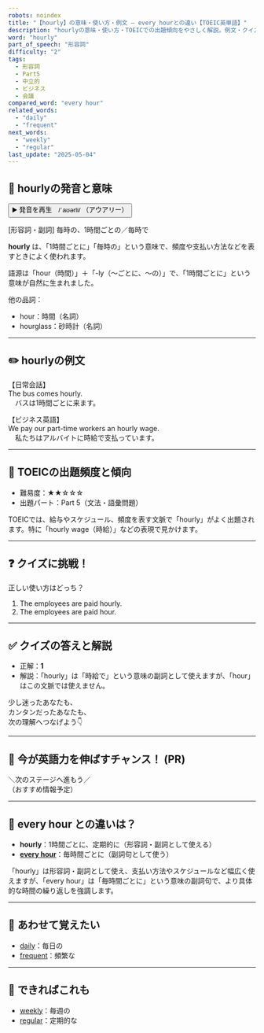 ```yaml
---
robots: noindex
title: "【hourly】の意味・使い方・例文 ― every hourとの違い【TOEIC英単語】"
description: "hourlyの意味・使い方・TOEICでの出題傾向をやさしく解説。例文・クイズ付きでevery hourとの違いもわかりやすく学べます。"
word: "hourly"
part_of_speech: "形容詞"
difficulty: "2"
tags:
  - 形容詞
  - Part5
  - 中立的
  - ビジネス
  - 会議
compared_word: "every hour"
related_words:
  - "daily"
  - "frequent"
next_words:
  - "weekly"
  - "regular"
last_update: "2025-05-04"
---
```


## 🔰 hourlyの発音と意味

<button class="play-audio" onclick="playTTS('hourly')">
  <span class="play-audio-main">
    ▶️ 発音を再生　/ˈaʊərli/
  </span>
  <span class="play-audio-sub">
    （アウアリー）
  </span>
</button>

[形容詞・副詞] 毎時の、1時間ごとの／毎時で

**hourly** は、「1時間ごとに」「毎時の」という意味で、頻度や支払い方法などを表すときによく使われます。

語源は「hour（時間）」＋「-ly（～ごとに、～の）」で、「1時間ごとに」という意味が自然に生まれました。

他の品詞：  
- hour：時間（名詞）
- hourglass：砂時計（名詞）

---

## ✏️ hourlyの例文

【日常会話】  
The bus comes hourly.  
　バスは1時間ごとに来ます。

【ビジネス英語】  
We pay our part-time workers an hourly wage.  
　私たちはアルバイトに時給で支払っています。

---

## 🎯 TOEICの出題頻度と傾向

- 難易度：★★☆☆☆
- 出題パート：Part 5（文法・語彙問題）

TOEICでは、給与やスケジュール、頻度を表す文脈で「hourly」がよく出題されます。特に「hourly wage（時給）」などの表現で見かけます。

---

## ❓ クイズに挑戦！

正しい使い方はどっち？

1. The employees are paid hourly.  
2. The employees are paid hour.

---

## ✅ クイズの答えと解説

- 正解：**1**
- 解説：「hourly」は「時給で」という意味の副詞として使えますが、「hour」はこの文脈では使えません。

少し迷ったあなたも、  
カンタンだったあなたも、  
次の理解へつなげよう👇️

---

## 🚀 今が英語力を伸ばすチャンス！ (PR)

<div class="info-center">
＼次のステージへ進もう／<br>  
（おすすめ情報予定）
</div>

---

## 🤔  every hour との違いは？

- **hourly**：1時間ごとに、定期的に（形容詞・副詞として使える）
- **[every hour](/word/every_hour/)**：毎時間ごとに（副詞句として使う）

「hourly」は形容詞・副詞として使え、支払い方法やスケジュールなど幅広く使えますが、「every hour」は「毎時間ごとに」という意味の副詞句で、より具体的な時間の繰り返しを強調します。

---

## 🧩 あわせて覚えたい

- [daily](/word/daily/)：毎日の
- [frequent](/word/frequent/)：頻繁な

---

## 📖 できればこれも

- [weekly](/word/weekly/)：毎週の
- [regular](/word/regular/)：定期的な

<!-- cvid: aid34_bid07 -->

